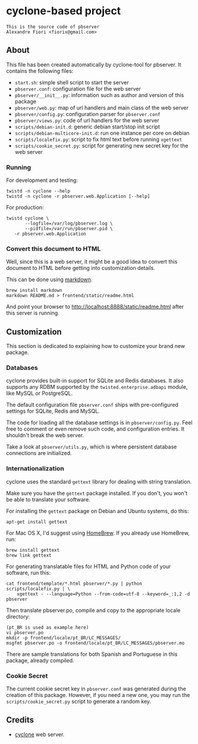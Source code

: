 # cyclone-based project

	This is the source code of pbserver
	Alexandre Fiori <fiorix@gmail.com>

## About

This file has been created automatically by cyclone-tool for pbserver.
It contains the following files:

- ``start.sh``: simple shell script to start the server
- ``pbserver.conf``: configuration file for the web server
- ``pbserver/__init__.py``: information such as author and version of this package
- ``pbserver/web.py``: map of url handlers and main class of the web server
- ``pbserver/config.py``: configuration parser for ``pbserver.conf``
- ``pbserver/views.py``: code of url handlers for the web server
- ``scripts/debian-init.d``: generic debian start/stop init script
- ``scripts/debian-multicore-init.d``: run one instance per core on debian
- ``scripts/localefix.py``: script to fix html text before running ``xgettext``
- ``scripts/cookie_secret.py``: script for generating new secret key for the web server

### Running

For development and testing:

    twistd -n cyclone --help
    twistd -n cyclone -r pbserver.web.Application [--help]

For production:

    twistd cyclone \
    	   --logfile=/var/log/pbserver.log \
    	   --pidfile=/var/run/pbserver.pid \
	   -r pbserver.web.Application


### Convert this document to HTML

Well, since this is a web server, it might be a good idea to convert this document
to HTML before getting into customization details.

This can be done using [markdown](http://daringfireball.net/projects/markdown/).

	brew install markdown
	markdown README.md > frontend/static/readme.html

And point your browser to <http://localhost:8888/static/readme.html> after this server
is running.

## Customization

This section is dedicated to explaining how to customize your brand new package.

### Databases

cyclone provides built-in support for SQLite and Redis databases.
It also supports any RDBM supported by the ``twisted.enterprise.adbapi`` module,
like MySQL or PostgreSQL.

The default configuration file ``pbserver.conf`` ships with pre-configured
settings for SQLite, Redis and MySQL.

The code for loading all the database settings is in ``pbserver/config.py``.
Feel free to comment or even remove such code, and configuration entries. It
shouldn't break the web server.

Take a look at ``pbserver/utils.py``, which is where persistent database
connections are initialized.


### Internationalization

cyclone uses the standard ``gettext`` library for dealing with string
translation.

Make sure you have the ``gettext`` package installed. If you don't, you won't
be able to translate your software.

For installing the ``gettext`` package on Debian and Ubuntu systems, do this:

    apt-get install gettext

For Mac OS X, I'd suggest using [HomeBrew](http://mxcl.github.com/homebrew>).
If you already use HomeBrew, run:

    brew install gettext
    brew link gettext

For generating translatable files for HTML and Python code of your software,
run this:

    cat frontend/template/*.html pbserver/*.py | python scripts/localefix.py | \
        xgettext - --language=Python --from-code=utf-8 --keyword=_:1,2 -d pbserver

Then translate pbserver.po, compile and copy to the appropriate locale
directory:

    (pt_BR is used as example here)
    vi pbserver.po
    mkdir -p frontend/locale/pt_BR/LC_MESSAGES/
    msgfmt pbserver.po -o frontend/locale/pt_BR/LC_MESSAGES/pbserver.mo

There are sample translations for both Spanish and Portuguese in this package,
already compiled.


### Cookie Secret

The current cookie secret key in ``pbserver.conf`` was generated during the
creation of this package. However, if you need a new one, you may run the
``scripts/cookie_secret.py`` script to generate a random key.

## Credits

- [cyclone](http://github.com/fiorix/cyclone) web server.

